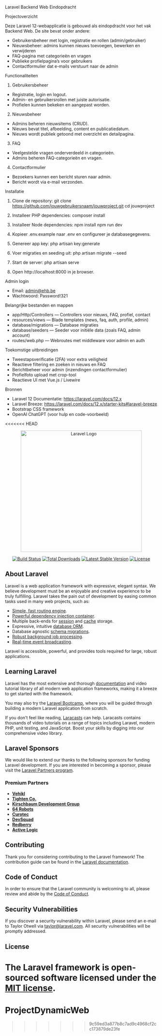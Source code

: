 Laravel Backend Web Eindopdracht

Projectoverzicht

Deze Laravel 12-webapplicatie is gebouwd als eindopdracht voor het vak Backend Web.
De site bevat onder andere:

- Gebruikersbeheer met login, registratie en rollen (admin/gebruiker)
- Nieuwsbeheer: admins kunnen nieuws toevoegen, bewerken en verwijderen
- FAQ-pagina met categorieën en vragen
- Publieke profielpagina’s voor gebruikers
- Contactformulier dat e-mails verstuurt naar de admin

Functionaliteiten

1. Gebruikersbeheer
- Registratie, login en logout.
- Admin- en gebruikersrollen met juiste autorisatie.
- Profielen kunnen bekeken en aangepast worden.

2. Nieuwsbeheer
- Admins beheren nieuwsitems (CRUD).
- Nieuws bevat titel, afbeelding, content en publicatiedatum.
- Nieuws wordt publiek getoond met overzicht en detailpagina.

3. FAQ
- Veelgestelde vragen onderverdeeld in categorieën.
- Admins beheren FAQ-categorieën en vragen.

4. Contactformulier
- Bezoekers kunnen een bericht sturen naar admin.
- Bericht wordt via e-mail verzonden.

Installatie

1. Clone de repository:
   git clone https://github.com/jouwgebruikersnaam/jouwproject.git
   cd jouwproject

2. Installeer PHP dependencies:
   composer install

3. Installeer Node dependencies:
   npm install
   npm run dev

4. Kopieer .env.example naar .env en configureer je databasegegevens.

5. Genereer app key:
   php artisan key:generate

6. Voer migraties en seeding uit:
   php artisan migrate --seed

7. Start de server:
   php artisan serve

8. Open http://localhost:8000 in je browser.

Admin login

- Email: admin@ehb.be
- Wachtwoord: Password!321

Belangrijke bestanden en mappen

- app/Http/Controllers — Controllers voor nieuws, FAQ, profiel, contact
- resources/views — Blade templates (news, faq, auth, profile, admin)
- database/migrations — Database migraties
- database/seeders — Seeder voor initiële data (zoals FAQ, admin account)
- routes/web.php — Webroutes met middleware voor admin en auth

Toekomstige uitbreidingen

- Tweestapsverificatie (2FA) voor extra veiligheid
- Reactieve filtering en zoeken in nieuws en FAQ
- Berichtbeheer voor admin (inzendingen contactformulier)
- Profielfoto upload met crop-tool
- Reactieve UI met Vue.js / Livewire

Bronnen

- Laravel 12 Documentatie: https://laravel.com/docs/12.x
- Laravel Breeze: https://laravel.com/docs/12.x/starter-kits#laravel-breeze
- Bootstrap CSS framework
- OpenAI ChatGPT (voor hulp en code-voorbeeld)


<<<<<<< HEAD
<p align="center"><a href="https://laravel.com" target="_blank"><img src="https://raw.githubusercontent.com/laravel/art/master/logo-lockup/5%20SVG/2%20CMYK/1%20Full%20Color/laravel-logolockup-cmyk-red.svg" width="400" alt="Laravel Logo"></a></p>

<p align="center">
<a href="https://github.com/laravel/framework/actions"><img src="https://github.com/laravel/framework/workflows/tests/badge.svg" alt="Build Status"></a>
<a href="https://packagist.org/packages/laravel/framework"><img src="https://img.shields.io/packagist/dt/laravel/framework" alt="Total Downloads"></a>
<a href="https://packagist.org/packages/laravel/framework"><img src="https://img.shields.io/packagist/v/laravel/framework" alt="Latest Stable Version"></a>
<a href="https://packagist.org/packages/laravel/framework"><img src="https://img.shields.io/packagist/l/laravel/framework" alt="License"></a>
</p>

## About Laravel

Laravel is a web application framework with expressive, elegant syntax. We believe development must be an enjoyable and creative experience to be truly fulfilling. Laravel takes the pain out of development by easing common tasks used in many web projects, such as:

- [Simple, fast routing engine](https://laravel.com/docs/routing).
- [Powerful dependency injection container](https://laravel.com/docs/container).
- Multiple back-ends for [session](https://laravel.com/docs/session) and [cache](https://laravel.com/docs/cache) storage.
- Expressive, intuitive [database ORM](https://laravel.com/docs/eloquent).
- Database agnostic [schema migrations](https://laravel.com/docs/migrations).
- [Robust background job processing](https://laravel.com/docs/queues).
- [Real-time event broadcasting](https://laravel.com/docs/broadcasting).

Laravel is accessible, powerful, and provides tools required for large, robust applications.

## Learning Laravel

Laravel has the most extensive and thorough [documentation](https://laravel.com/docs) and video tutorial library of all modern web application frameworks, making it a breeze to get started with the framework.

You may also try the [Laravel Bootcamp](https://bootcamp.laravel.com), where you will be guided through building a modern Laravel application from scratch.

If you don't feel like reading, [Laracasts](https://laracasts.com) can help. Laracasts contains thousands of video tutorials on a range of topics including Laravel, modern PHP, unit testing, and JavaScript. Boost your skills by digging into our comprehensive video library.

## Laravel Sponsors

We would like to extend our thanks to the following sponsors for funding Laravel development. If you are interested in becoming a sponsor, please visit the [Laravel Partners program](https://partners.laravel.com).

### Premium Partners

- **[Vehikl](https://vehikl.com)**
- **[Tighten Co.](https://tighten.co)**
- **[Kirschbaum Development Group](https://kirschbaumdevelopment.com)**
- **[64 Robots](https://64robots.com)**
- **[Curotec](https://www.curotec.com/services/technologies/laravel)**
- **[DevSquad](https://devsquad.com/hire-laravel-developers)**
- **[Redberry](https://redberry.international/laravel-development)**
- **[Active Logic](https://activelogic.com)**

## Contributing

Thank you for considering contributing to the Laravel framework! The contribution guide can be found in the [Laravel documentation](https://laravel.com/docs/contributions).

## Code of Conduct

In order to ensure that the Laravel community is welcoming to all, please review and abide by the [Code of Conduct](https://laravel.com/docs/contributions#code-of-conduct).

## Security Vulnerabilities

If you discover a security vulnerability within Laravel, please send an e-mail to Taylor Otwell via [taylor@laravel.com](mailto:taylor@laravel.com). All security vulnerabilities will be promptly addressed.

## License

The Laravel framework is open-sourced software licensed under the [MIT license](https://opensource.org/licenses/MIT).
=======
# ProjectDynamicWeb
 
>>>>>>> 9c59ed3a877b8c7ad9c4968cf2cc173879de23fe
